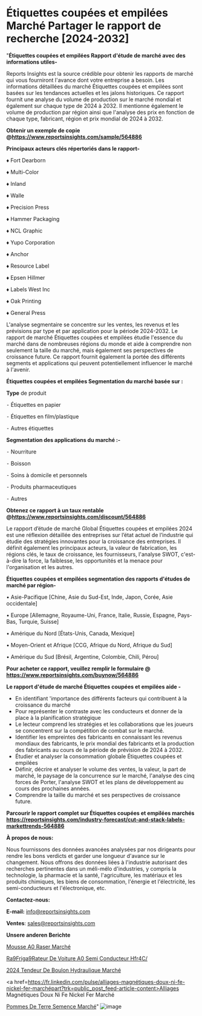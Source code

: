 # Étiquettes coupées et empilées Marché Partager le rapport de recherche [2024-2032]

"<strong>Étiquettes coupées et empilées Rapport d'étude de marché avec des informations utiles-</strong>

Reports Insights est la source crédible pour obtenir les rapports de marché qui vous fourniront l'avance dont votre entreprise a besoin. Les informations détaillées du marché Étiquettes coupées et empilées sont basées sur les tendances actuelles et les jalons historiques. Ce rapport fournit une analyse du volume de production sur le marché mondial et également sur chaque type de 2024 à 2032. Il mentionne également le volume de production par région ainsi que l'analyse des prix en fonction de chaque type, fabricant, région et prix mondial de 2024 à 2032.

<strong><b>Obtenir un exemple de copie @</b></strong><a href=https://www.reportsinsights.com/sample/564886><strong><b>https://www.reportsinsights.com/sample/564886</b></strong></a>

<b>Principaux acteurs clés répertoriés dans le rapport-</b>

<b> </b>♦ Fort Dearborn

♦ Multi-Color

♦ Inland

♦ Walle

♦ Precision Press

♦ Hammer Packaging

♦ NCL Graphic

♦ Yupo Corporation

♦ Anchor

♦ Resource Label

♦ Epsen Hillmer

♦ Labels West Inc

♦ Oak Printing

♦ General Press

L'analyse segmentaire se concentre sur les ventes, les revenus et les prévisions par type et par application pour la période 2024-2032. Le rapport de marché Étiquettes coupées et empilées étudie l'essence du marché dans de nombreuses régions du monde et aide à comprendre non seulement la taille du marché, mais également ses perspectives de croissance future. Ce rapport fournit également la portée des différents segments et applications qui peuvent potentiellement influencer le marché à l'avenir.

<strong>Étiquettes coupées et empilées Segmentation du marché basée sur :</strong>

<strong>Type</strong> de produit

⁃ Étiquettes en papier

⁃ Étiquettes en film/plastique

⁃ Autres étiquettes

<strong>Segmentation des applications du marché :-</strong>

⁃ Nourriture

⁃ Boisson

⁃ Soins à domicile et personnels

⁃ Produits pharmaceutiques

⁃ Autres

<strong><b>Obtenez ce rapport à un taux rentable @</b></strong><a href=https://www.reportsinsights.com/discount/564886><strong><b>https://www.reportsinsights.com/discount/564886</b></strong></a>

Le rapport d’étude de marché Global Étiquettes coupées et empilées 2024 est une réflexion détaillée des entreprises sur l’état actuel de l’industrie qui étudie des stratégies innovantes pour la croissance des entreprises. Il définit également les principaux acteurs, la valeur de fabrication, les régions clés, le taux de croissance, les fournisseurs, l'analyse SWOT, c'est-à-dire la force, la faiblesse, les opportunités et la menace pour l'organisation et les autres.

<strong>Étiquettes coupées et empilées segmentation des rapports d'études de marché par région-</strong>

• Asie-Pacifique [Chine, Asie du Sud-Est, Inde, Japon, Corée, Asie occidentale]

• Europe [Allemagne, Royaume-Uni, France, Italie, Russie, Espagne, Pays-Bas, Turquie, Suisse]

• Amérique du Nord [États-Unis, Canada, Mexique]

• Moyen-Orient et Afrique [CCG, Afrique du Nord, Afrique du Sud]

• Amérique du Sud [Brésil, Argentine, Colombie, Chili, Pérou]

<strong>Pour acheter ce rapport, veuillez remplir le formulaire @   <a href=https://www.reportsinsights.com/buynow/564886>https://www.reportsinsights.com/buynow/564886</a></strong>

<strong>Le rapport d'étude de marché Étiquettes coupées et empilées aide -</strong>
<ul>
  <li>En identifiant 'importance des différents facteurs qui contribuent à la croissance du marché</li>
  <li>Pour représenter le contraste avec les conducteurs et donner de la place à la planification stratégique</li>
  <li>Le lecteur comprend les stratégies et les collaborations que les joueurs se concentrent sur la compétition de combat sur le marché.</li>
  <li>Identifier les empreintes des fabricants en connaissant les revenus mondiaux des fabricants, le prix mondial des fabricants et la production des fabricants au cours de la période de prévision de 2024 à 2032.</li>
  <li>Étudier et analyser la consommation globale Étiquettes coupées et empilées</li>
  <li>Définir, décrire et analyser le volume des ventes, la valeur, la part de marché, le paysage de la concurrence sur le marché, l'analyse des cinq forces de Porter, l'analyse SWOT et les plans de développement au cours des prochaines années.</li>
  <li>Comprendre la taille du marché et ses perspectives de croissance future.</li>
</ul>

<strong>Parcourir le rapport complet sur Étiquettes coupées et empilées marchés <a href=https://reportsinsights.com/industry-forecast/cut-and-stack-labels-markettrends-564886>https://reportsinsights.com/industry-forecast/cut-and-stack-labels-markettrends-564886</a></strong>

<strong>À propos de nous:</strong>

Nous fournissons des données avancées analysées par nos dirigeants pour rendre les bons verdicts et garder une longueur d'avance sur le changement. Nous offrons des données liées à l'industrie autorisant des recherches pertinentes dans un méli-mélo d'industries, y compris la technologie, la pharmacie et la santé, l'agriculture, les matériaux et les produits chimiques, les biens de consommation, l'énergie et l'électricité, les semi-conducteurs et l'électronique, etc.

<strong>Contactez-nous:</strong>

<strong>E-mail:</strong> <a href=mailto:info@reportsinsights.com>info@reportsinsights.com</a>

<strong>Ventes</strong>: <a href=mailto:sales@reportsinsights.com>sales@reportsinsights.com</a>

<strong>Unsere anderen Berichte</strong>

<a href=https://www.linkedin.com/pulse/mousse-%C3%A0-raser-march%C3%A9-rapport-2024-nouvelles-6rfvc/>Mousse A0 Raser Marché</a>

<a href=https://www.linkedin.com/pulse/r%C3%A9frig%C3%A9rateur-de-voiture-%C3%A0-semi-conducteur-hfr4c/>Ra9Friga9Rateur De Voiture A0 Semi Conducteur Hfr4C/</a>

<a href=https://www.linkedin.com/pulse/2024-tendeur-de-boulon-hydraulique-marché-analyse-qrqoc/>2024 Tendeur De Boulon Hydraulique Marché</a>

<a href=https://fr.linkedin.com/pulse/alliages-magnétiques-doux-ni-fe-nickel-fer-marchépart?trk=public_post_feed-article-content>Alliages Magnétiques Doux Ni Fe Nickel Fer Marché</a>

<a href=https://www.linkedin.com/pulse/pommes-de-terre-semence-march%C3%A9-rapport-yw9mf/>Pommes De Terre Semence Marché</a>"
![image](https://github.com/daminid12/RItrends/assets/158430485/669496a1-6120-418f-8ea4-0e084aedf674)
